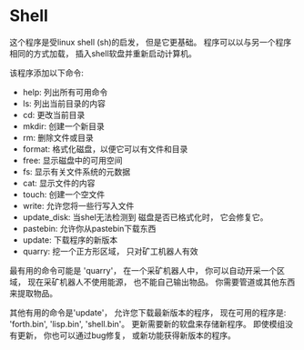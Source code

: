 # Shell

这个程序是受linux shell (sh)的启发，
但是它更基础。
程序可以以与另一个程序相同的方式加载，
插入shell软盘并重新启动计算机。

该程序添加以下命令:
- help: 列出所有可用命令
- ls: 列出当前目录的内容
- cd: 更改当前目录
- mkdir: 创建一个新目录
- rm: 删除文件或目录
- format: 格式化磁盘，以便它可以有文件和目录
- free: 显示磁盘中的可用空间
- fs: 显示有关文件系统的元数据
- cat: 显示文件的内容
- touch: 创建一个空文件
- write: 允许您将一些行写入文件
- update_disk: 当shel无法检测到
磁盘是否已格式化时，
它会修复它。
- pastebin: 允许你从pastebin下载东西
- update: 下载程序的新版本
- quarry: 挖一个正方形区域，
只对矿工机器人有效

最有用的命令可能是 'quarry'，
在一个采矿机器人中，
你可以自动开采一个区域，
现在采矿机器人不使用能源，
也不能自己输出物品。
你需要管道或其他东西来提取物品。

其他有用的命令是'update'，
允许您下载最新版本的程序，
现在可用的程序是:
'forth.bin', 'lisp.bin', 'shell.bin'。
更新需要新的软盘来存储新程序。 
即使模组没有更新，
你也可以通过bug修复，
或新功能获得新版本的程序。